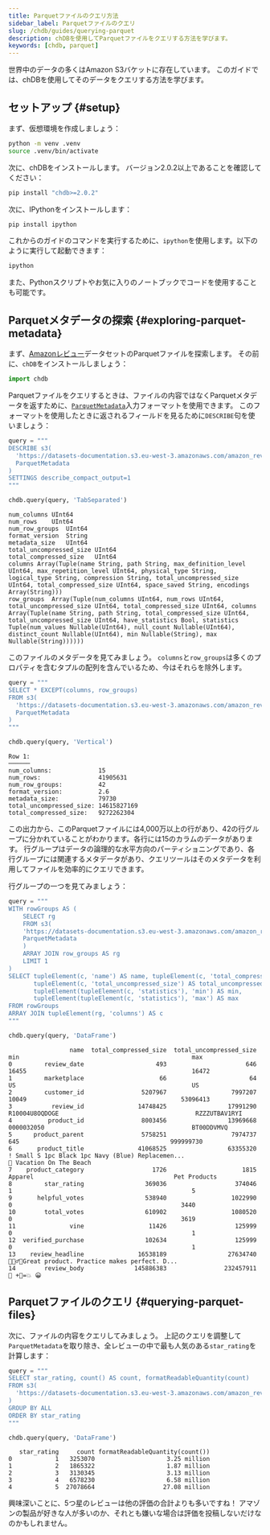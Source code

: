 ```yaml
---
title: Parquetファイルのクエリ方法
sidebar_label: Parquetファイルのクエリ
slug: /chdb/guides/querying-parquet
description: chDBを使用してParquetファイルをクエリする方法を学びます。
keywords: [chdb, parquet]
---
```


世界中のデータの多くはAmazon S3バケットに存在しています。
このガイドでは、chDBを使用してそのデータをクエリする方法を学びます。

## セットアップ {#setup}

まず、仮想環境を作成しましょう：

```bash
python -m venv .venv
source .venv/bin/activate
```

次に、chDBをインストールします。
バージョン2.0.2以上であることを確認してください：

```bash
pip install "chdb>=2.0.2"
```

次に、IPythonをインストールします：

```bash
pip install ipython
```

これからのガイドのコマンドを実行するために、`ipython`を使用します。以下のように実行して起動できます：

```bash
ipython
```

また、Pythonスクリプトやお気に入りのノートブックでコードを使用することも可能です。

## Parquetメタデータの探索 {#exploring-parquet-metadata}

まず、[Amazonレビュー](/getting-started/example-datasets/amazon-reviews)データセットのParquetファイルを探索します。
その前に、`chDB`をインストールしましょう：

```python
import chdb
```

Parquetファイルをクエリするときは、ファイルの内容ではなくParquetメタデータを返すために、[`ParquetMetadata`](/interfaces/formats/ParquetMetadata)入力フォーマットを使用できます。
このフォーマットを使用したときに返されるフィールドを見るために`DESCRIBE`句を使いましょう：

```python
query = """
DESCRIBE s3(
  'https://datasets-documentation.s3.eu-west-3.amazonaws.com/amazon_reviews/amazon_reviews_2015.snappy.parquet', 
  ParquetMetadata
)
SETTINGS describe_compact_output=1
"""

chdb.query(query, 'TabSeparated')
```

```text
num_columns	UInt64
num_rows	UInt64
num_row_groups	UInt64
format_version	String
metadata_size	UInt64
total_uncompressed_size	UInt64
total_compressed_size	UInt64
columns	Array(Tuple(name String, path String, max_definition_level UInt64, max_repetition_level UInt64, physical_type String, logical_type String, compression String, total_uncompressed_size UInt64, total_compressed_size UInt64, space_saved String, encodings Array(String)))
row_groups	Array(Tuple(num_columns UInt64, num_rows UInt64, total_uncompressed_size UInt64, total_compressed_size UInt64, columns Array(Tuple(name String, path String, total_compressed_size UInt64, total_uncompressed_size UInt64, have_statistics Bool, statistics Tuple(num_values Nullable(UInt64), null_count Nullable(UInt64), distinct_count Nullable(UInt64), min Nullable(String), max Nullable(String))))))
```

このファイルのメタデータを見てみましょう。
`columns`と`row_groups`は多くのプロパティを含むタプルの配列を含んでいるため、今はそれらを除外します。

```python
query = """
SELECT * EXCEPT(columns, row_groups)
FROM s3(
  'https://datasets-documentation.s3.eu-west-3.amazonaws.com/amazon_reviews/amazon_reviews_2015.snappy.parquet', 
  ParquetMetadata
)
"""

chdb.query(query, 'Vertical')
```

```text
Row 1:
──────
num_columns:             15
num_rows:                41905631
num_row_groups:          42
format_version:          2.6
metadata_size:           79730
total_uncompressed_size: 14615827169
total_compressed_size:   9272262304
```

この出力から、このParquetファイルには4,000万以上の行があり、42の行グループに分かれていることがわかります。各行には15のカラムのデータがあります。
行グループはデータの論理的な水平方向のパーティショニングであり、各行グループには関連するメタデータがあり、クエリツールはそのメタデータを利用してファイルを効率的にクエリできます。

行グループの一つを見てみましょう：

```python
query = """
WITH rowGroups AS (
    SELECT rg
    FROM s3(
    'https://datasets-documentation.s3.eu-west-3.amazonaws.com/amazon_reviews/amazon_reviews_2015.snappy.parquet',
    ParquetMetadata
    )
    ARRAY JOIN row_groups AS rg
    LIMIT 1
)
SELECT tupleElement(c, 'name') AS name, tupleElement(c, 'total_compressed_size') AS total_compressed_size, 
       tupleElement(c, 'total_uncompressed_size') AS total_uncompressed_size,
       tupleElement(tupleElement(c, 'statistics'), 'min') AS min,
       tupleElement(tupleElement(c, 'statistics'), 'max') AS max
FROM rowGroups
ARRAY JOIN tupleElement(rg, 'columns') AS c
"""

chdb.query(query, 'DataFrame')
```

```text
                 name  total_compressed_size  total_uncompressed_size                                                min                                                max
0         review_date                    493                      646                                              16455                                              16472
1         marketplace                     66                       64                                                 US                                                 US
2         customer_id                5207967                  7997207                                              10049                                           53096413
3           review_id               14748425                 17991290                                     R10004U8OQDOGE                                      RZZZUTBAV1RYI
4          product_id                8003456                 13969668                                         0000032050                                         BT00DDVMVQ
5      product_parent                5758251                  7974737                                                645                                          999999730
6       product_title               41068525                 63355320  ! Small S 1pc Black 1pc Navy (Blue) Replacemen...                            🌴 Vacation On The Beach
7    product_category                   1726                     1815                                            Apparel                                       Pet Products
8         star_rating                 369036                   374046                                                  1                                                  5
9       helpful_votes                 538940                  1022990                                                  0                                               3440
10        total_votes                 610902                  1080520                                                  0                                               3619
11               vine                  11426                   125999                                                  0                                                  1
12  verified_purchase                 102634                   125999                                                  0                                                  1
13    review_headline               16538189                 27634740                                                     🤹🏽‍♂️🎤Great product. Practice makes perfect. D...
14        review_body              145886383                232457911                                                                                              🚅 +🐧=💥 😀
```

## Parquetファイルのクエリ {#querying-parquet-files}

次に、ファイルの内容をクエリしてみましょう。
上記のクエリを調整して`ParquetMetadata`を取り除き、全レビューの中で最も人気のある`star_rating`を計算します：

```python
query = """
SELECT star_rating, count() AS count, formatReadableQuantity(count)
FROM s3(
  'https://datasets-documentation.s3.eu-west-3.amazonaws.com/amazon_reviews/amazon_reviews_2015.snappy.parquet'
)
GROUP BY ALL
ORDER BY star_rating
"""

chdb.query(query, 'DataFrame')
```

```text
   star_rating     count formatReadableQuantity(count())
0            1   3253070                    3.25 million
1            2   1865322                    1.87 million
2            3   3130345                    3.13 million
3            4   6578230                    6.58 million
4            5  27078664                   27.08 million
```

興味深いことに、5つ星のレビューは他の評価の合計よりも多いですね！
アマゾンの製品が好きな人が多いのか、それとも嫌いな場合は評価を投稿しないだけなのかもしれません。

